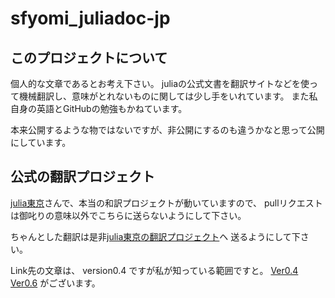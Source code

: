# sfyomi_juliadoc-jp

## このプロジェクトについて
個人的な文章であるとお考え下さい。
juliaの公式文書を翻訳サイトなどを使って機械翻訳し、意味がとれないものに関しては少し手をいれています。
また私自身の英語とGitHubの勉強もかねています。

本来公開するような物ではないですが、非公開にするのも違うかなと思って公開にしています。

## 公式の翻訳プロジェクト
[julia東京](http://julia.tokyo/)さんで、本当の和訳プロジェクトが動いていますので、
pullリクエストは御叱りの意味以外でこちらに送らないようにして下さい。

ちゃんとした翻訳は是非[julia東京の翻訳プロジェクト](http://docs.julia.tokyo/ja/latest/)ヘ
送るようにして下さい。

Link先の文章は、 version0.4 ですが私が知っている範囲ですと。
[Ver0.4](https://github.com/JuliaTokyo/julia-doc-ja)
[Ver0.6](https://github.com/hshindo/julia-doc-ja-v0.6)
がございます。
